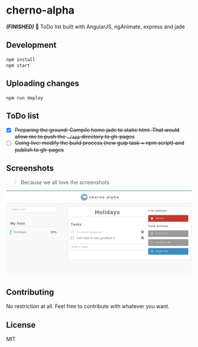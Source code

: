 # cherno-alpha

***(FINISHED)*** :elephant: ToDo list built with AngularJS, ngAnimate, express and jade

## Development

```
npm install
npm start
```

## Uploading changes

```
npm run deploy
```

## ToDo list

- [X] ~~Preparing the ground: Compile home.jade to static html. That would allow me to push the ```./app``` directory to gh-pages~~
- [ ] ~~Going live: modify the build process (new gulp task + npm script) and publish to gh-pages~~

## Screenshots

> Because we all love the screenshots

![cherno-alpha](https://raw.githubusercontent.com/durancristhian/cherno-alpha/master/screenshots/cherno-alpha.png)

## Contributing

No restriction at all. Feel free to contribute with whatever you want.

## License

MIT